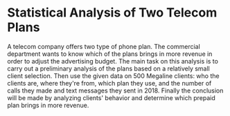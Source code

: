 # Statistical Analysis of Two Telecom Plans
 A telecom company offers two type of phone plan. The commercial department wants to know which of the plans brings in more revenue in order to adjust the advertising budget. The main task on this analysis is to carry out a preliminary analysis of the plans based on a relatively small client selection. Then use the given data on 500 Megaline clients: who the clients are, where they're from, which plan they use, and the number of calls they made and text messages they sent in 2018. Finally the conclusion will be made by analyzing clients' behavior and determine which prepaid plan brings in more revenue.
